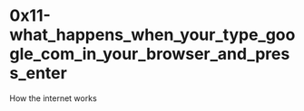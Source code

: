 # 0x11-what_happens_when_your_type_google_com_in_your_browser_and_press_enter
How the internet works
